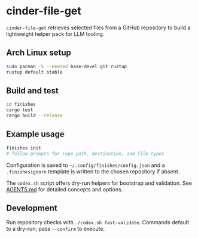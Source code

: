 # cinder-file-get


`cinder-file-get` retrieves selected files from a GitHub repository to build a lightweight helper pack for LLM tooling.

## Arch Linux setup

```bash
sudo pacman -S --needed base-devel git rustup
rustup default stable
```

## Build and test

```bash
cd finishes
cargo test
cargo build --release
```

## Example usage

```bash
finishes init
# follow prompts for repo path, destination, and file types
```

Configuration is saved to `~/.config/finishes/config.json` and a `.finishesignore`
template is written to the chosen repository if absent.

The `codex.sh` script offers dry-run helpers for bootstrap and validation. See [AGENTS.md](AGENTS.md) for detailed concepts and options.

## Development
Run repository checks with `./codex.sh fast-validate`. Commands default to a dry-run; pass `--confirm` to execute.

